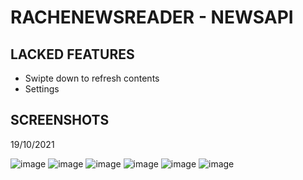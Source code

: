 # RACHENEWSREADER - NEWSAPI
## LACKED FEATURES
- Swipte down to refresh contents
- Settings
## SCREENSHOTS
19/10/2021

![image](https://user-images.githubusercontent.com/47298653/137864111-a9ff7e07-1389-40ba-84dd-12f9332dabaf.png)
![image](https://user-images.githubusercontent.com/47298653/137864194-8adad260-f5e7-4716-8a82-682d9fe59632.png)
![image](https://user-images.githubusercontent.com/47298653/137967859-715a14ef-1c18-4642-a0e0-411c3115107e.png)
![image](https://user-images.githubusercontent.com/47298653/138024765-4e6e86fc-c6cf-4683-88c7-c54a99d696ec.png)
![image](https://user-images.githubusercontent.com/47298653/138025635-15b7e744-d990-4f7c-ab0b-2843d17825cd.png)
![image](https://user-images.githubusercontent.com/47298653/138047412-5790c2c7-f506-4cd6-b2b4-ef74dda11887.png)







